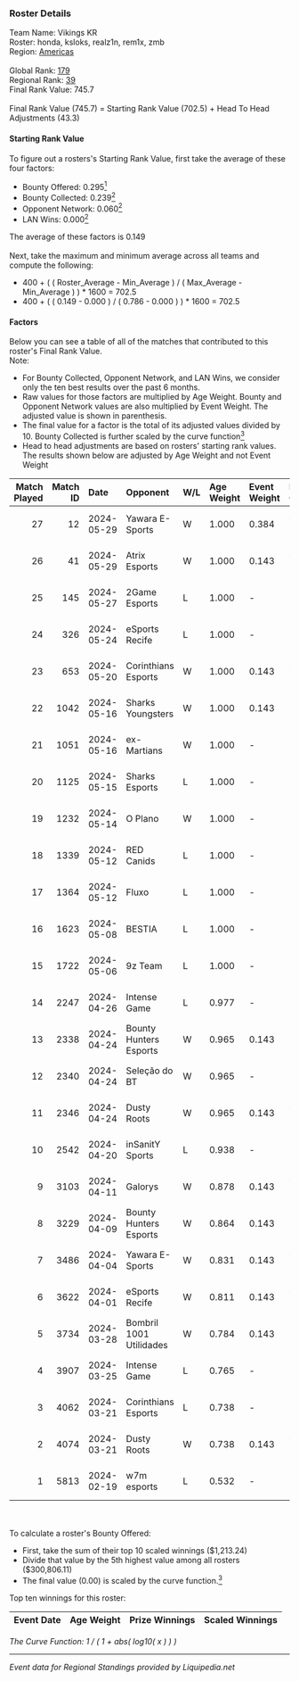 ### Roster Details<br />
Team Name: Vikings KR<br />
Roster: honda, ksloks, realz1n, rem1x, zmb<br />
Region: [Americas]( ../standings_americas.md)<br />
<br />
Global Rank: [179](../standings_global.md)<br />
Regional Rank: [39]( ../standings_americas.md)<br />
Final Rank Value:  745.7<br />
<br />
Final Rank Value (745.7) = Starting Rank Value (702.5) + Head To Head Adjustments (43.3)<br />

#### Starting Rank Value<br />
To figure out a rosters's Starting Rank Value, first take the average of these four factors:<br />
- Bounty Offered: 0.295[<sup>1</sup>](#table2)
- Bounty Collected: 0.239[<sup>2</sup>](#table1)
- Opponent Network: 0.060[<sup>2</sup>](#table1)
- LAN Wins: 0.000[<sup>2</sup>](#table1)

The average of these factors is 0.149<br />
<br />
Next, take the maximum and minimum average across all teams and compute the following:<br />
- 400 + ( ( Roster_Average - Min_Average ) / ( Max_Average - Min_Average ) ) * 1600 = 702.5
- 400 + ( ( 0.149 - 0.000 ) / ( 0.786 - 0.000 ) ) * 1600 = 702.5


#### Factors<br />
Below you can see a table of all of the matches that contributed to this roster's Final Rank Value.<br />
Note:<br />

- For Bounty Collected, Opponent Network, and LAN Wins, we consider only the ten best results over the past 6 months.
- Raw values for those factors are multiplied by Age Weight. Bounty and Opponent Network values are also multiplied by Event Weight. The adjusted value is shown in parenthesis.
- The final value for a factor is the total of its adjusted values divided by 10. Bounty Collected is further scaled by the curve function[<sup>3</sup>](#curveFunction)
- Head to head adjustments are based on rosters' starting rank values. The results shown below are adjusted by Age Weight and not Event Weight
<span id="table1"></span><br />


| Match Played | Match ID | Date       | Opponent                | W/L | Age Weight | Event Weight | Bounty Collected | Opponent Network | LAN Wins  | H2H Adj. | Roster                                  |
| -: | -: | :- | :- | :- | :- | :- | :- | :- | :- | -: | :- |
|           27 |       12 | 2024-05-29 | Yawara E-Sports         | W   | 1.000      | 0.384        | 0.002 (0.001)    | 0.319 (0.123)    | 0 (0.000) |    11.66 | honda, ksloks, realz1n, rem1x, zmb      |
|           26 |       41 | 2024-05-29 | Atrix Esports           | W   | 1.000      | 0.143        | 0.006 (0.001)    | -                | 0 (0.000) |    11.66 | honda, ksloks, realz1n, rem1x, zmb      |
|           25 |      145 | 2024-05-27 | 2Game Esports           | L   | 1.000      | -            | -                | -                | -         |   -18.74 | honda, ksloks, realz1n, rem1x, zmb      |
|           24 |      326 | 2024-05-24 | eSports Recife          | L   | 1.000      | -            | -                | -                | -         |   -16.92 | honda, ksloks, realz1n, rem1x, zmb      |
|           23 |      653 | 2024-05-20 | Corinthians Esports     | W   | 1.000      | 0.143        | 0.002 (0.000)    | 0.553 (0.079)    | 0 (0.000) |    15.63 | BALEROSTYLE, honda, realz1n, rem1x, zmb |
|           22 |     1042 | 2024-05-16 | Sharks Youngsters       | W   | 1.000      | 0.143        | 0.003 (0.000)    | 0.422 (0.060)    | 0 (0.000) |    11.75 | honda, ksloks, realz1n, rem1x, zmb      |
|           21 |     1051 | 2024-05-16 | ex-Martians             | W   | 1.000      | -            | -                | -                | 0 (0.000) |     9.73 | honda, ksloks, realz1n, rem1x, zmb      |
|           20 |     1125 | 2024-05-15 | Sharks Esports          | L   | 1.000      | -            | -                | -                | -         |    -8.19 | honda, ksloks, realz1n, rem1x, zmb      |
|           19 |     1232 | 2024-05-14 | O Plano                 | W   | 1.000      | -            | -                | -                | 0 (0.000) |     8.24 | honda, ksloks, realz1n, rem1x, zmb      |
|           18 |     1339 | 2024-05-12 | RED Canids              | L   | 1.000      | -            | -                | -                | -         |    -3.93 | honda, ksloks, realz1n, rem1x, zmb      |
|           17 |     1364 | 2024-05-12 | Fluxo                   | L   | 1.000      | -            | -                | -                | -         |    -3.47 | honda, ksloks, realz1n, rem1x, zmb      |
|           16 |     1623 | 2024-05-08 | BESTIA                  | L   | 1.000      | -            | -                | -                | -         |   -10.00 | honda, JLK, ksloks, realz1n, rem1x      |
|           15 |     1722 | 2024-05-06 | 9z Team                 | L   | 1.000      | -            | -                | -                | -         |    -1.76 | honda, JLK, ksloks, realz1n, rem1x      |
|           14 |     2247 | 2024-04-26 | Intense Game            | L   | 0.977      | -            | -                | -                | -         |   -14.96 | honda, JLK, ksloks, realz1n, rem1x      |
|           13 |     2338 | 2024-04-24 | Bounty Hunters Esports  | W   | 0.965      | 0.143        | -                | 0.286 (0.039)    | 0 (0.000) |    10.38 | honda, JLK, ksloks, realz1n, rem1x      |
|           12 |     2340 | 2024-04-24 | Seleção do BT           | W   | 0.965      | -            | -                | -                | 0 (0.000) |     4.14 | honda, JLK, ksloks, realz1n, rem1x      |
|           11 |     2346 | 2024-04-24 | Dusty Roots             | W   | 0.965      | 0.143        | 0.003 (0.000)    | 0.425 (0.059)    | 0 (0.000) |    12.88 | honda, JLK, ksloks, realz1n, rem1x      |
|           10 |     2542 | 2024-04-20 | inSanitY Sports         | L   | 0.938      | -            | -                | -                | -         |   -20.34 | honda, JLK, ksloks, realz1n, rem1x      |
|            9 |     3103 | 2024-04-11 | Galorys                 | W   | 0.878      | 0.143        | 0.022 (0.003)    | 0.585 (0.073)    | 0 (0.000) |    18.73 | honda, JLK, ksloks, realz1n, rem1x      |
|            8 |     3229 | 2024-04-09 | Bounty Hunters Esports  | W   | 0.864      | 0.143        | -                | 0.286 (0.035)    | -         |     8.32 | honda, JLK, ksloks, realz1n, rem1x      |
|            7 |     3486 | 2024-04-04 | Yawara E-Sports         | W   | 0.831      | 0.143        | 0.002 (0.000)    | 0.319 (0.038)    | -         |    13.06 | honda, JLK, ksloks, realz1n, rem1x      |
|            6 |     3622 | 2024-04-01 | eSports Recife          | W   | 0.811      | 0.143        | 0.002 (0.000)    | 0.441 (0.051)    | -         |    11.70 | honda, JLK, ksloks, realz1n, rem1x      |
|            5 |     3734 | 2024-03-28 | Bombril 1001 Utilidades | W   | 0.784      | 0.143        | 0.003 (0.000)    | -                | -         |    11.88 | honda, JLK, ksloks, realz1n, rem1x      |
|            4 |     3907 | 2024-03-25 | Intense Game            | L   | 0.765      | -            | -                | -                | -         |   -10.84 | honda, JLK, ksloks, realz1n, rem1x      |
|            3 |     4062 | 2024-03-21 | Corinthians Esports     | L   | 0.738      | -            | -                | -                | -         |   -12.55 | honda, JLK, ksloks, realz1n, rem1x      |
|            2 |     4074 | 2024-03-21 | Dusty Roots             | W   | 0.738      | 0.143        | 0.003 (0.000)    | 0.425 (0.045)    | -         |    10.55 | honda, JLK, ksloks, realz1n, rem1x      |
|            1 |     5813 | 2024-02-19 | w7m esports             | L   | 0.532      | -            | -                | -                | -         |    -5.38 | honda, JLK, ksloks, realz1n, rem1x      |

<br />
<span id="table2"></span><br />
To calculate a roster's Bounty Offered:<br />

- First, take the sum of their top 10 scaled winnings ($1,213.24)
- Divide that value by the 5th highest value among all rosters ($300,806.11)
- The final value (0.00) is scaled by the curve function.[<sup>3</sup>](#curveFunction)

Top ten winnings for this roster:<br />

| Event Date | Age Weight | Prize Winnings | Scaled Winnings |
| :- | -: | :- | :- |


<span id="curveFunction"></span>_The Curve Function: 1 / ( 1 + abs( log10( x ) ) )_<br />

---
_Event data for Regional Standings provided by Liquipedia.net_<br />
